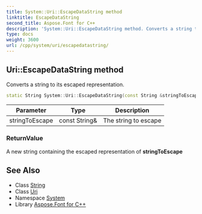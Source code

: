 ```yaml
---
title: System::Uri::EscapeDataString method
linktitle: EscapeDataString
second_title: Aspose.Font for C++
description: 'System::Uri::EscapeDataString method. Converts a string to its escaped representation in C++.'
type: docs
weight: 3600
url: /cpp/system/uri/escapedatastring/
---
```

## Uri::EscapeDataString method


Converts a string to its escaped representation.

```cpp
static String System::Uri::EscapeDataString(const String &stringToEscape)
```


| Parameter | Type | Description |
| --- | --- | --- |
| stringToEscape | const String\& | The string to escape |

### ReturnValue

A new string containing the escaped representation of **stringToEscape**

## See Also

* Class [String](../../string/)
* Class [Uri](../)
* Namespace [System](../../)
* Library [Aspose.Font for C++](../../../)
